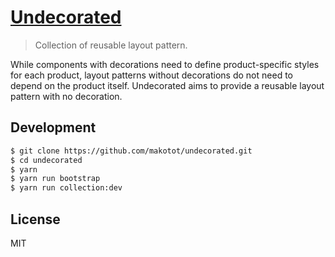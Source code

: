 # [Undecorated](https://makotot.github.io/undecorated/)

> Collection of reusable layout pattern.

While components with decorations need to define product-specific styles for each product, layout patterns without decorations do not need to depend on the product itself.
Undecorated aims to provide a reusable layout pattern with no decoration.


## Development

```sh
$ git clone https://github.com/makotot/undecorated.git
$ cd undecorated
$ yarn
$ yarn run bootstrap
$ yarn run collection:dev
```


## License

MIT
